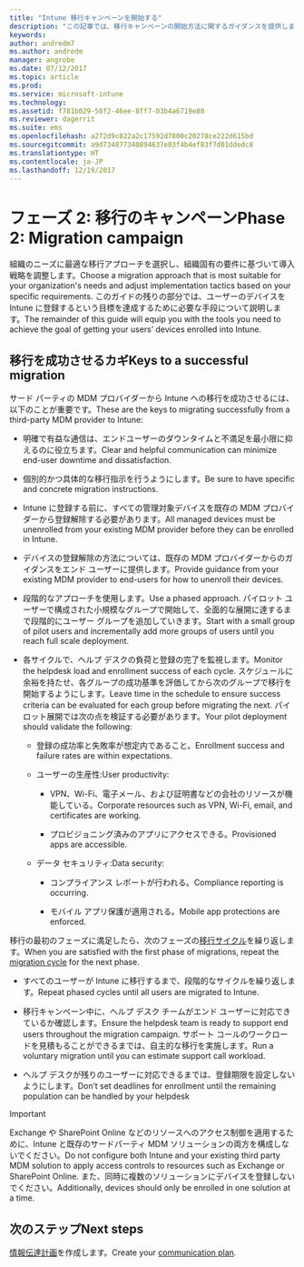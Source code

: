 ```yaml
---
title: "Intune 移行キャンペーンを開始する"
description: "この記事では、移行キャンペーンの開始方法に関するガイダンスを提供します。"
keywords: 
author: andredm7
ms.author: andredm
manager: angrobe
ms.date: 07/12/2017
ms.topic: article
ms.prod: 
ms.service: microsoft-intune
ms.technology: 
ms.assetid: f781b029-50f2-46ee-8ff7-03b4a6719e80
ms.reviewer: dagerrit
ms.suite: ems
ms.openlocfilehash: a272d9c822a2c17592d7800c20278ce222d615bd
ms.sourcegitcommit: a9d734877340894637e03f4b4ef83f7d01ddedc8
ms.translationtype: HT
ms.contentlocale: ja-JP
ms.lasthandoff: 12/19/2017
---
```

# <a name="phase-2-migration-campaign"></a><span data-ttu-id="94d17-103">フェーズ 2: 移行のキャンペーン</span><span class="sxs-lookup"><span data-stu-id="94d17-103">Phase 2: Migration campaign</span></span>

<span data-ttu-id="94d17-104">組織のニーズに最適な移行アプローチを選択し、組織固有の要件に基づいて導入戦略を調整します。</span><span class="sxs-lookup"><span data-stu-id="94d17-104">Choose a migration approach that is most suitable for your organization's needs and adjust implementation tactics based on your specific requirements.</span></span> <span data-ttu-id="94d17-105">このガイドの残りの部分では、ユーザーのデバイスを Intune に登録するという目標を達成するために必要な手段について説明します。</span><span class="sxs-lookup"><span data-stu-id="94d17-105">The remainder of this guide will equip you with the tools you need to achieve the goal of getting your users’ devices enrolled into Intune.</span></span>

## <a name="keys-to-a-successful-migration"></a><span data-ttu-id="94d17-106">移行を成功させるカギ</span><span class="sxs-lookup"><span data-stu-id="94d17-106">Keys to a successful migration</span></span>

<span data-ttu-id="94d17-107">サード パーティの MDM プロバイダーから Intune への移行を成功させるには、以下のことが重要です。</span><span class="sxs-lookup"><span data-stu-id="94d17-107">These are the keys to migrating successfully from a third-party MDM provider to Intune:</span></span>

-   <span data-ttu-id="94d17-108">明確で有益な通信は、エンドユーザーのダウンタイムと不満足を最小限に抑えるのに役立ちます。</span><span class="sxs-lookup"><span data-stu-id="94d17-108">Clear and helpful communication can minimize end-user downtime and dissatisfaction.</span></span>

-   <span data-ttu-id="94d17-109">個別的かつ具体的な移行指示を行うようにします。</span><span class="sxs-lookup"><span data-stu-id="94d17-109">Be sure to have specific and concrete migration instructions.</span></span>

-   <span data-ttu-id="94d17-110">Intune に登録する前に、すべての管理対象デバイスを既存の MDM プロバイダーから登録解除する必要があります。</span><span class="sxs-lookup"><span data-stu-id="94d17-110">All managed devices must be unenrolled from your existing MDM provider before they can be enrolled in Intune.</span></span>

-   <span data-ttu-id="94d17-111">デバイスの登録解除の方法については、既存の MDM プロバイダーからのガイダンスをエンド ユーザーに提供します。</span><span class="sxs-lookup"><span data-stu-id="94d17-111">Provide guidance from your existing MDM provider to end-users for how to unenroll their devices.</span></span>

-   <span data-ttu-id="94d17-112">段階的なアプローチを使用します。</span><span class="sxs-lookup"><span data-stu-id="94d17-112">Use a phased approach.</span></span> <span data-ttu-id="94d17-113">パイロット ユーザーで構成された小規模なグループで開始して、全面的な展開に達するまで段階的にユーザー グループを追加していきます。</span><span class="sxs-lookup"><span data-stu-id="94d17-113">Start with a small group of pilot users and incrementally add more groups of users until you reach full scale deployment.</span></span>

-   <span data-ttu-id="94d17-114">各サイクルで、ヘルプ デスクの負荷と登録の完了を監視します。</span><span class="sxs-lookup"><span data-stu-id="94d17-114">Monitor the helpdesk load and enrollment success of each cycle.</span></span> <span data-ttu-id="94d17-115">スケジュールに余裕を持たせ、各グループの成功基準を評価してから次のグループで移行を開始するようにします。</span><span class="sxs-lookup"><span data-stu-id="94d17-115">Leave time in the schedule to ensure success criteria can be evaluated for each group before migrating the next.</span></span> <span data-ttu-id="94d17-116">パイロット展開では次の点を検証する必要があります。</span><span class="sxs-lookup"><span data-stu-id="94d17-116">Your pilot deployment should validate the following:</span></span>

    -   <span data-ttu-id="94d17-117">登録の成功率と失敗率が想定内であること。</span><span class="sxs-lookup"><span data-stu-id="94d17-117">Enrollment success and failure rates are within expectations.</span></span>

    -   <span data-ttu-id="94d17-118">ユーザーの生産性:</span><span class="sxs-lookup"><span data-stu-id="94d17-118">User productivity:</span></span>

        -   <span data-ttu-id="94d17-119">VPN、Wi-Fi、電子メール、および証明書などの会社のリソースが機能している。</span><span class="sxs-lookup"><span data-stu-id="94d17-119">Corporate resources such as VPN, Wi-Fi, email, and certificates are working.</span></span>

        -   <span data-ttu-id="94d17-120">プロビジョニング済みのアプリにアクセスできる。</span><span class="sxs-lookup"><span data-stu-id="94d17-120">Provisioned apps are accessible.</span></span>

    -   <span data-ttu-id="94d17-121">データ セキュリティ:</span><span class="sxs-lookup"><span data-stu-id="94d17-121">Data security:</span></span>

        -   <span data-ttu-id="94d17-122">コンプライアンス レポートが行われる。</span><span class="sxs-lookup"><span data-stu-id="94d17-122">Compliance reporting is occurring.</span></span>

        -   <span data-ttu-id="94d17-123">モバイル アプリ保護が適用される。</span><span class="sxs-lookup"><span data-stu-id="94d17-123">Mobile app protections are enforced.</span></span>

<span data-ttu-id="94d17-124">移行の最初のフェーズに満足したら、次のフェーズの[移行サイクル](migration-guide-cycle.md)を繰り返します。</span><span class="sxs-lookup"><span data-stu-id="94d17-124">When you are satisfied with the first phase of migrations, repeat the [migration cycle](migration-guide-cycle.md) for the next phase.</span></span>

-   <span data-ttu-id="94d17-125">すべてのユーザーが Intune に移行するまで、段階的なサイクルを繰り返します。</span><span class="sxs-lookup"><span data-stu-id="94d17-125">Repeat phased cycles until all users are migrated to Intune.</span></span>

-   <span data-ttu-id="94d17-126">移行キャンペーン中に、ヘルプ デスク チームがエンド ユーザーに対応できているか確認します。</span><span class="sxs-lookup"><span data-stu-id="94d17-126">Ensure the helpdesk team is ready to support end users throughout the migration campaign.</span></span> <span data-ttu-id="94d17-127">サポート コールのワークロードを見積もることができるまでは、自主的な移行を実施します。</span><span class="sxs-lookup"><span data-stu-id="94d17-127">Run a voluntary migration until you can estimate support call workload.</span></span>

-   <span data-ttu-id="94d17-128">ヘルプ デスクが残りのユーザーに対応できるまでは、登録期限を設定しないようにします。</span><span class="sxs-lookup"><span data-stu-id="94d17-128">Don’t set deadlines for enrollment until the remaining population can be handled by your helpdesk</span></span>

> [!IMPORTANT]
> <span data-ttu-id="94d17-129">Exchange や SharePoint Online などのリソースへのアクセス制御を適用するために、Intune と既存のサードパーティ MDM ソリューションの両方を構成しないでください。</span><span class="sxs-lookup"><span data-stu-id="94d17-129">Do not configure both Intune and your existing third party MDM solution to apply access controls to resources such as Exchange or SharePoint Online.</span></span> <span data-ttu-id="94d17-130">また、同時に複数のソリューションにデバイスを登録しないでください。</span><span class="sxs-lookup"><span data-stu-id="94d17-130">Additionally, devices should only be enrolled in one solution at a time.</span></span>

## <a name="next-steps"></a><span data-ttu-id="94d17-131">次のステップ</span><span class="sxs-lookup"><span data-stu-id="94d17-131">Next steps</span></span>

<span data-ttu-id="94d17-132">[情報伝達計画](migration-guide-communication-plan.md)を作成します。</span><span class="sxs-lookup"><span data-stu-id="94d17-132">Create your [communication plan](migration-guide-communication-plan.md).</span></span>
